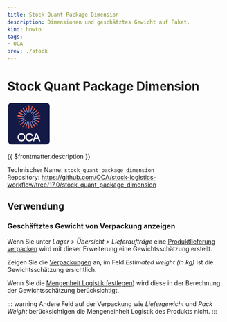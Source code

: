 ```yaml
---
title: Stock Quant Package Dimension
description: Dimensionen und geschätztes Gewicht auf Paket.
kind: howto
tags:
- OCA
prev: ./stock
---
```

# Stock Quant Package Dimension
![icon_oca_app](attachments/icon_oca_app.png)

{{ $frontmatter.description }}

Technischer Name: `stock_quant_package_dimension`\
Repository: <https://github.com/OCA/stock-logistics-workflow/tree/17.0/stock_quant_package_dimension>

## Verwendung

### Geschäftztes Gewicht von Verpackung anzeigen

Wenn Sie unter *Lager > Übersicht > Lieferaufträge* eine [Produktlieferung verpacken](Stock%20Packaging.md#Produktlieferung%20verpacken) wird mit dieser Erweiterung eine Gewichtsschätzung erstellt.

Zeigen Sie die [Verpackungen](Stock%20Packaging.md#Verpackungen%20anzeigen) an, im Feld  *Estimated weight (in kg)* ist die Gewichtsschätzung ersichtlich.

Wenn Sie die  [Mengenheit Logistik festlegen](Product%20Logistics%20UoM.md#Mengenheit%20Logistik%20festlegen)) wird diese in der Berechnung der Gewichtsschätzung berücksichtigt.

::: warning
Andere Feld auf der Verpackung wie *Liefergewicht* und *Pack Weight* berücksichtigen die Mengeneinheit Logistik des Produkts nicht.
:::